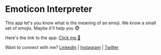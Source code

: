 # Emoticon Interpreter

This app let's you know what is the meaning of an emoji. We know a small set of emojis. Maybe it'll help you 🐵

Here's the link to the app: [Click me 🥺](https://rahul-emoji-interpreter.netlify.app)

Want to connect with me? [LinkedIn](https://www.linkedin.com/in/im-rhlrvndrn/) | [Instagram](https://instagram.com/rahul_ravindran_14) | [Twitter](https://twitter.com/im_rhlrvndrn)
